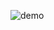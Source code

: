 ![demo](https://github.com/quickbreak/school_projects/blob/main/Lazarus%20-%20Визуализация/Вычисление%20площади%20под%20графиком%20(интересны%20вычисления)/буква%20в/Демонстрация.png.jpg)
